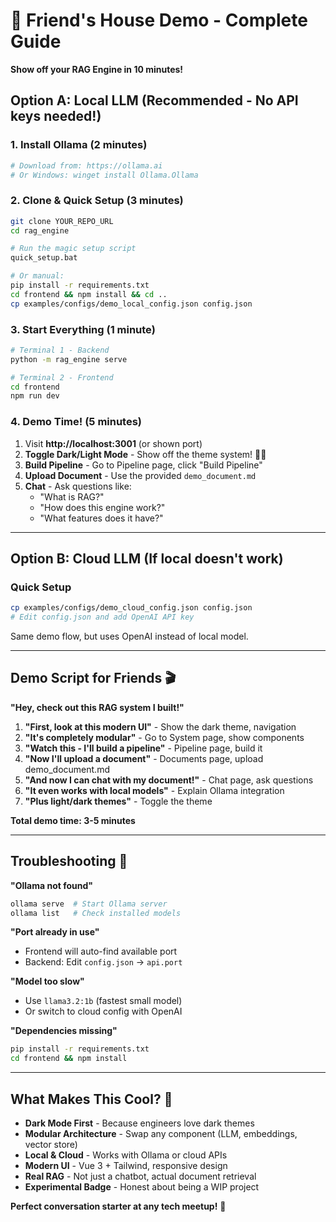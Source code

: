 # 🎯 Friend's House Demo - Complete Guide

**Show off your RAG Engine in 10 minutes!**

## Option A: Local LLM (Recommended - No API keys needed!)

### 1. Install Ollama (2 minutes)
```bash
# Download from: https://ollama.ai
# Or Windows: winget install Ollama.Ollama
```

### 2. Clone & Quick Setup (3 minutes)
```bash
git clone YOUR_REPO_URL
cd rag_engine

# Run the magic setup script
quick_setup.bat

# Or manual:
pip install -r requirements.txt
cd frontend && npm install && cd ..
cp examples/configs/demo_local_config.json config.json
```

### 3. Start Everything (1 minute)
```bash
# Terminal 1 - Backend
python -m rag_engine serve

# Terminal 2 - Frontend  
cd frontend
npm run dev
```

### 4. Demo Time! (5 minutes)
1. Visit **http://localhost:3001** (or shown port)
2. **Toggle Dark/Light Mode** - Show off the theme system! 🌙✨
3. **Build Pipeline** - Go to Pipeline page, click "Build Pipeline"
4. **Upload Document** - Use the provided `demo_document.md`
5. **Chat** - Ask questions like:
   - "What is RAG?"
   - "How does this engine work?"
   - "What features does it have?"

---

## Option B: Cloud LLM (If local doesn't work)

### Quick Setup
```bash
cp examples/configs/demo_cloud_config.json config.json
# Edit config.json and add OpenAI API key
```

Same demo flow, but uses OpenAI instead of local model.

---

## Demo Script for Friends 🎬

**"Hey, check out this RAG system I built!"**

1. **"First, look at this modern UI"** - Show the dark theme, navigation
2. **"It's completely modular"** - Go to System page, show components
3. **"Watch this - I'll build a pipeline"** - Pipeline page, build it
4. **"Now I'll upload a document"** - Documents page, upload demo_document.md
5. **"And now I can chat with my document!"** - Chat page, ask questions
6. **"It even works with local models"** - Explain Ollama integration
7. **"Plus light/dark themes"** - Toggle the theme

**Total demo time: 3-5 minutes**

---

## Troubleshooting 🔧

**"Ollama not found"**
```bash
ollama serve  # Start Ollama server
ollama list   # Check installed models
```

**"Port already in use"**
- Frontend will auto-find available port
- Backend: Edit `config.json` → `api.port`

**"Model too slow"**
- Use `llama3.2:1b` (fastest small model)
- Or switch to cloud config with OpenAI

**"Dependencies missing"**
```bash
pip install -r requirements.txt
cd frontend && npm install
```

---

## What Makes This Cool? 💪

- **Dark Mode First** - Because engineers love dark themes
- **Modular Architecture** - Swap any component (LLM, embeddings, vector store)
- **Local & Cloud** - Works with Ollama or cloud APIs
- **Modern UI** - Vue 3 + Tailwind, responsive design
- **Real RAG** - Not just a chatbot, actual document retrieval
- **Experimental Badge** - Honest about being a WIP project

**Perfect conversation starter at any tech meetup!** 🚀

